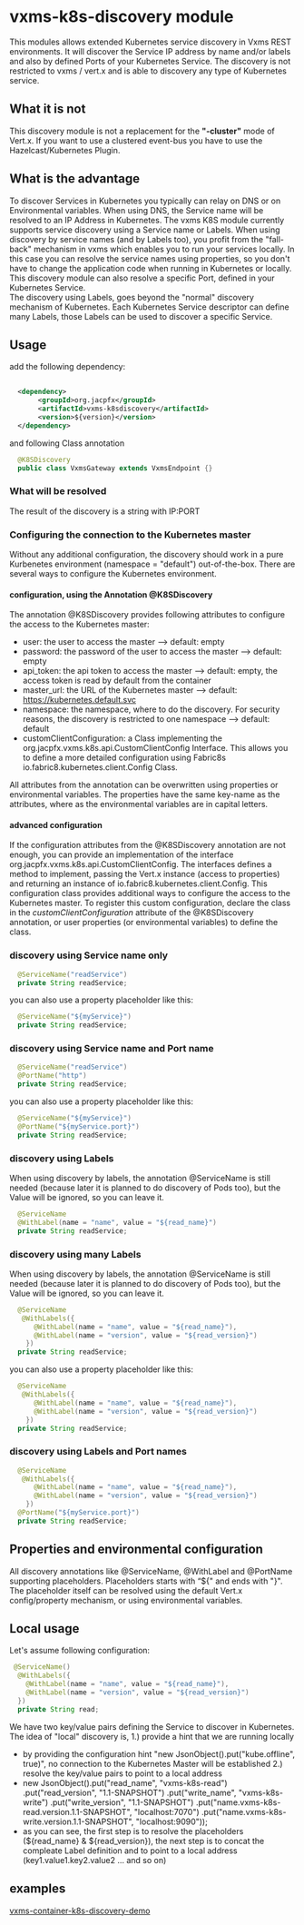 # vxms-k8s-discovery module

This modules allows extended Kubernetes service discovery in Vxms REST environments. 
It will discover the Service IP address by name and/or labels and also by defined Ports of your Kubernetes Service. The discovery is not restricted to vxms / vert.x and is able to discovery any type of Kubernetes service.

## What it is not
This discovery module is not a replacement for the **"-cluster"** mode of Vert.x. If you want to use a clustered event-bus you have to use the Hazelcast/Kubernetes Plugin.

## What is the advantage
To discover Services in Kubernetes you typically can relay on DNS or on Environmental variables. When using DNS, the Service name will be resolved to an IP Address in Kubernetes. The vxms K8S module currently supports service discovery using a Service name or Labels. 
When using discovery by service names (and by Labels too), you profit from the "fall-back" mechanism in vxms which enables you to run your services locally. In this case you can resolve the service names using properties, so you don't have to change the application code 
when running in Kubernetes or locally. This discovery module can also resolve a specific Port, defined in your Kubernetes Service.  
The discovery using Labels, goes beyond the "normal" discovery mechanism of Kubernetes. Each Kubernetes Service descriptor can define many Labels, those Labels can be used to discover a specific Service.


## Usage

add the following dependency:
```xml 
  
  <dependency>
       <groupId>org.jacpfx</groupId>
       <artifactId>vxms-k8sdiscovery</artifactId>
       <version>${version}</version>
  </dependency>
``` 

and following Class annotation
```java 
  @K8SDiscovery
  public class VxmsGateway extends VxmsEndpoint {}
``` 

### What will be resolved
The result of the discovery is a string with IP:PORT

### Configuring the connection to the Kubernetes master
Without any additional configuration, the discovery should work in a pure Kurbenetes environment (namespace = "default") out-of-the-box. There are several ways to configure the Kubernetes environment.

#### configuration, using the Annotation **@K8SDiscovery**
The annotation @K8SDiscovery provides following attributes to configure the access to the Kubernetes master:

- user: the user to access the master --> default: empty
- password: the password of the user to access the master --> default: empty
- api_token: the api token to access the master --> default: empty, the access token is read by default from the container
- master_url: the URL of the Kubernetes master --> default: https://kubernetes.default.svc
- namespace: the namespace, where to do the discovery. For security reasons, the discovery is restricted to one namespace --> default: default
- customClientConfiguration: a Class implementing the org.jacpfx.vxms.k8s.api.CustomClientConfig Interface. This allows you to define a more detailed configuration using Fabric8s io.fabric8.kubernetes.client.Config Class.

All attributes from the annotation can be overwritten using properties or environmental variables. The properties have the same key-name as the attributes, where as the environmental variables are in capital letters.

#### advanced configuration
If the configuration attributes from the @K8SDiscovery annotation are not enough, you can provide an implementation of the interface org.jacpfx.vxms.k8s.api.CustomClientConfig. 
The interfaces defines a method to implement, passing the Vert.x instance (access to properties) and returning an instance of io.fabric8.kubernetes.client.Config.
This configuration class provides additional ways to configure the access to the Kubernetes master. To register this custom configuration, declare the class in the *customClientConfiguration* attribute of the @K8SDiscovery annotation, 
or user properties (or environmental variables) to define the class.

### discovery using Service name only
```java 
  @ServiceName("readService")
  private String readService;
``` 
you can also use a property placeholder like this:
```java 
  @ServiceName("${myService}")
  private String readService;
``` 

### discovery using Service name and Port name
```java 
  @ServiceName("readService")
  @PortName("http")
  private String readService;
``` 
you can also use a property placeholder like this:
```java 
  @ServiceName("${myService}")
  @PortName("${myService.port}")
  private String readService;
``` 

### discovery using Labels
When using discovery by labels, the annotation @ServiceName is still needed (because later it is planned to do discovery of Pods too), but the Value will be ignored, so you can leave it.
```java 
  @ServiceName
  @WithLabel(name = "name", value = "${read_name}")
  private String readService;
``` 


### discovery using many Labels 

When using discovery by labels, the annotation @ServiceName is still needed (because later it is planned to do discovery of Pods too), but the Value will be ignored, so you can leave it.
```java 
  @ServiceName
   @WithLabels({
      @WithLabel(name = "name", value = "${read_name}"),
      @WithLabel(name = "version", value = "${read_version}")
    })
  private String readService;
``` 
you can also use a property placeholder like this:
```java 
  @ServiceName
   @WithLabels({
      @WithLabel(name = "name", value = "${read_name}"),
      @WithLabel(name = "version", value = "${read_version}")
    })
  private String readService;
``` 

### discovery using Labels and Port names
```java 
  @ServiceName
   @WithLabels({
      @WithLabel(name = "name", value = "${read_name}"),
      @WithLabel(name = "version", value = "${read_version}")
    })
  @PortName("${myService.port}")
  private String readService;
``` 


## Properties and environmental configuration
All discovery annotations like @ServiceName, @WithLabel and @PortName supporting placeholders. Placeholders starts with “${" and ends with "}". 
The placeholder itself can be resolved using the default Vert.x config/property mechanism, or using environmental variables.


## Local usage

Let's assume following configuration:
```java 
 @ServiceName()
  @WithLabels({
    @WithLabel(name = "name", value = "${read_name}"),
    @WithLabel(name = "version", value = "${read_version}")
  })
  private String read;
``` 
We have two key/value pairs defining the Service to discover in Kubernetes. The idea of "local" discovery is, 
1.) provide a hint that we are running locally
  - by providing the configuration hint "new JsonObject().put("kube.offline", true)", no connection to the Kubernetes Master will be established
2.) resolve the key/value pairs to point to a local address
  - new JsonObject().put("read_name", "vxms-k8s-read")
                        .put("read_version", "1.1-SNAPSHOT")
                        .put("write_name", "vxms-k8s-write")
                        .put("write_version", "1.1-SNAPSHOT")
                        .put("name.vxms-k8s-read.version.1.1-SNAPSHOT", "localhost:7070")
                        .put("name.vxms-k8s-write.version.1.1-SNAPSHOT", "localhost:9090"));
  - as you can see, the first step is to resolve the placeholders (${read_name} & ${read_version}), the next step is to concat the compleate Label definition and to point to a local address (key1.value1.key2.value2 ... and so on)                      
## examples
[vxms-container-k8s-discovery-demo](https://github.com/amoAHCP/vxms/tree/master/vxms-demos/vxms-container-k8s-discovery-demo)